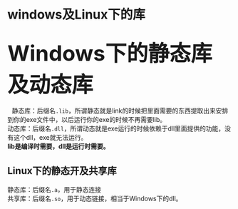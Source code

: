 # <b>windows及Linux下的库</font></b>
## <b><font size=8>Windows下的静态库及动态库</font></b>
<dev style="margin-left:10px">
静态库：后缀名<code>.lib</code>，所谓静态就是link的时候把里面需要的东西提取出来安排到你的exe文件中，以后运行你的exe的时候不再需要lib。<br>
动态库：后缀名<code>.dll</code>，所谓动态就是exe运行的时候依赖于dll里面提供的功能，没有这个dll，exe就无法运行。<br>
<b>lib是编译时需要，dll是运行时需要。</b>
</dev>

## <b>Linux下的静态开及共享库</b></font><br>
静态库：后缀名<code>.a</code>，用于静态连接<br>
共享库：后缀名<code>.so</code>，用于动态链接，相当于Windows下的dll。


